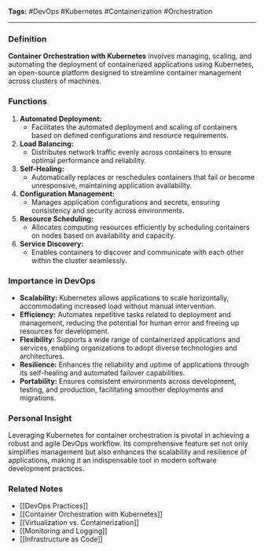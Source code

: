 **Tags:** #DevOps #Kubernetes #Containerization #Orchestration

---

### **Definition**

**Container Orchestration with Kubernetes** involves managing, scaling, and automating the deployment of containerized applications using Kubernetes, an open-source platform designed to streamline container management across clusters of machines.

### **Functions**

1. **Automated Deployment:**
    - Facilitates the automated deployment and scaling of containers based on defined configurations and resource requirements.
2. **Load Balancing:**
    - Distributes network traffic evenly across containers to ensure optimal performance and reliability.
3. **Self-Healing:**
    - Automatically replaces or reschedules containers that fail or become unresponsive, maintaining application availability.
4. **Configuration Management:**
    - Manages application configurations and secrets, ensuring consistency and security across environments.
5. **Resource Scheduling:**
    - Allocates computing resources efficiently by scheduling containers on nodes based on availability and capacity.
6. **Service Discovery:**
    - Enables containers to discover and communicate with each other within the cluster seamlessly.

### **Importance in DevOps**

- **Scalability:** Kubernetes allows applications to scale horizontally, accommodating increased load without manual intervention.
- **Efficiency:** Automates repetitive tasks related to deployment and management, reducing the potential for human error and freeing up resources for development.
- **Flexibility:** Supports a wide range of containerized applications and services, enabling organizations to adopt diverse technologies and architectures.
- **Resilience:** Enhances the reliability and uptime of applications through its self-healing and automated failover capabilities.
- **Portability:** Ensures consistent environments across development, testing, and production, facilitating smoother deployments and migrations.

### **Personal Insight**

Leveraging Kubernetes for container orchestration is pivotal in achieving a robust and agile DevOps workflow. Its comprehensive feature set not only simplifies management but also enhances the scalability and resilience of applications, making it an indispensable tool in modern software development practices.

### **Related Notes**

- [[DevOps Practices]]
- [[Container Orchestration with Kubernetes]]
- [[Virtualization vs. Containerization]]
- [[Monitoring and Logging]] 
- [[Infrastructure as Code]] 